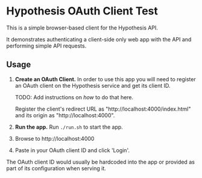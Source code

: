 # Hypothesis OAuth Client Test

This is a simple browser-based client for the Hypothesis API.

It demonstrates authenticating a client-side only web app with the API and
performing simple API requests.

## Usage

1. **Create an OAuth Client.** In order to use this app you will need to
   register an OAuth client on the Hypothesis service and get its client ID.

   TODO: Add instructions on _how_ to do that here.

   Register the client's redirect URL as "http://localhost:4000/index.html"
   and its origin as "http://localhost:4000".
2. **Run the app.** Run `./run.sh` to start the app.
3. Browse to http://localhost:4000
4. Paste in your OAuth client ID and click 'Login'.

The OAuth client ID would usually be hardcoded into the app or provided as part
of its configuration when serving it.
